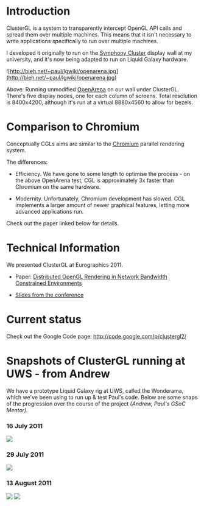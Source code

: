 # Introduction #

ClusterGL is a system to transparently intercept OpenGL API calls and spread them over multiple machines. This means that it isn't necessary to write applications specifically to run over multiple machines.

I developed it originally to run on the [Symphony Cluster](http://symphony.waikato.ac.nz) display wall at my university, and it's now being adapted to run on Liquid Galaxy hardware.

![http://bieh.net/~paul/lgwiki/openarena.jpg](http://bieh.net/~paul/lgwiki/openarena.jpg)

Above: Running unmodified [OpenArena](http://www.openarena.ws/OpenArena) on our wall under ClusterGL. There's five display nodes, one for each column of screens. Total resolution is 8400x4200, although it's run at a virtual 8880x4560 to allow for bezels.

# Comparison to Chromium #

Conceptually CGLs aims are similar to the [Chromium](http://chromium.sourceforge.net/) parallel rendering system.

The differences:
  * Efficiency. We have gone to some length to optimise the process - on the above OpenArena test, CGL is approximately 3x faster than Chromium on the same hardware.

  * Modernity. Unfortunately, Chromium development has slowed. CGL implements a larger amount of newer graphical features, letting more advanced applications run.

Check out the paper linked below for details.

# Technical Information #

We presented ClusterGL at Eurographics 2011.
  * Paper: [Distributed OpenGL Rendering in Network Bandwidth Constrained Environments](http://bieh.net/~paul/lgwiki/clusterGL.pdf)

  * [Slides from the conference](http://bieh.net/~paul/lgwiki/clustergl_eurographics.pdf)

# Current status #

Check out the Google Code page: http://code.google.com/p/clustergl2/

# Snapshots of ClusterGL running at UWS - from Andrew #

We have a prototype Liquid Galaxy rig at UWS, called the Wonderama, which we've been using to run up & test Paul's code. Below are some snaps of the progression over the course of the project _(Andrew, Paul's GSoC Mentor)._

### 16 July 2011 ###
<img src='https://lh5.googleusercontent.com/-63i9wFZjxsk/TiFFieCGhKI/AAAAAAAABUU/oNM7Xjo3byg/h301/Screenshot.jpg'>

<h3>29 July 2011</h3>
<img src='https://lh5.googleusercontent.com/-TuMVxFDV8RY/TjJ27t6sX-I/AAAAAAAABYM/8c47FtDjyfU/h301/IMG00170.jpg'>

<h3>13 August 2011</h3>
<img src='https://lh3.googleusercontent.com/-Ov6B8LcZbE4/TkYZLh2o9iI/AAAAAAAABZQ/VTlf8fM1Aug/s288/LG-CubeRow1.jpg'>
<img src='https://lh6.googleusercontent.com/-TfFH-ia6YuM/TkYZO123xBI/AAAAAAAABZU/qKAqd7fzmIo/s288/LG-CubeRow2.jpg'>